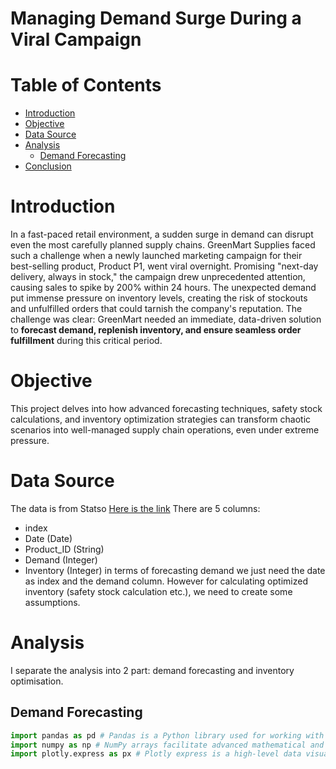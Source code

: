 # Managing Demand Surge During a Viral Campaign

# Table of Contents
- [Introduction](#Introduction)
- [Objective](#Objective)
- [Data Source](#Data-Source)
- [Analysis](#Analysis)
  - [Demand Forecasting](#Demand-Forecasting)
- [Conclusion](#Conclusion)

# Introduction
In a fast-paced retail environment, a sudden surge in demand can disrupt even the most carefully planned supply chains. GreenMart Supplies faced such a challenge when a newly launched marketing campaign for their best-selling product, Product P1, went viral overnight. Promising "next-day delivery, always in stock," the campaign drew unprecedented attention, causing sales to spike by 200% within 24 hours.
The unexpected demand put immense pressure on inventory levels, creating the risk of stockouts and unfulfilled orders that could tarnish the company's reputation. The challenge was clear: GreenMart needed an immediate, data-driven solution to **forecast demand, replenish inventory, and ensure seamless order fulfillment** during this critical period.

# Objective
This project delves into how advanced forecasting techniques, safety stock calculations, and inventory optimization strategies can transform chaotic scenarios into well-managed supply chain operations, even under extreme pressure.

# Data Source
The data is from Statso [Here is the link]([https://github.com/your-repo-link](https://statso.io/inventory-optimization-case-study/))
There are 5 columns:
- index
- Date (Date)
- Product_ID (String)
- Demand (Integer)
- Inventory (Integer)
in terms of forecasting demand we just need the date as index and the demand column.
However for calculating optimized inventory (safety stock calculation etc.), we need to create some assumptions.

# Analysis

I separate the analysis into 2 part: demand forecasting and inventory optimisation.

## Demand Forecasting

```python
import pandas as pd # Pandas is a Python library used for working with data sets. It has functions for analyzing, cleaning, exploring, and manipulating data.
import numpy as np # NumPy arrays facilitate advanced mathematical and other types of operations on large numbers of data
import plotly.express as px # Plotly express is a high-level data visualization package that allows you to create interactive plots with very little code

```

